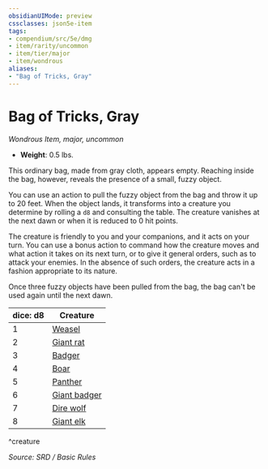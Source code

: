 ```yaml
---
obsidianUIMode: preview
cssclasses: json5e-item
tags:
- compendium/src/5e/dmg
- item/rarity/uncommon
- item/tier/major
- item/wondrous
aliases: 
- "Bag of Tricks, Gray"
---
```

# Bag of Tricks, Gray
*Wondrous Item, major, uncommon*  

- **Weight**: 0.5 lbs.

This ordinary bag, made from gray cloth, appears empty. Reaching inside the bag, however, reveals the presence of a small, fuzzy object.

You can use an action to pull the fuzzy object from the bag and throw it up to 20 feet. When the object lands, it transforms into a creature you determine by rolling a `d8` and consulting the table. The creature vanishes at the next dawn or when it is reduced to 0 hit points.

The creature is friendly to you and your companions, and it acts on your turn. You can use a bonus action to command how the creature moves and what action it takes on its next turn, or to give it general orders, such as to attack your enemies. In the absence of such orders, the creature acts in a fashion appropriate to its nature.

Once three fuzzy objects have been pulled from the bag, the bag can't be used again until the next dawn.

| dice: d8 | Creature |
|----------|----------|
| 1 | [Weasel](compendium/bestiary/beast/weasel.md) |
| 2 | [Giant rat](compendium/bestiary/beast/giant-rat.md) |
| 3 | [Badger](compendium/bestiary/beast/badger.md) |
| 4 | [Boar](compendium/bestiary/beast/boar.md) |
| 5 | [Panther](compendium/bestiary/beast/panther.md) |
| 6 | [Giant badger](compendium/bestiary/beast/giant-badger.md) |
| 7 | [Dire wolf](compendium/bestiary/beast/dire-wolf.md) |
| 8 | [Giant elk](compendium/bestiary/beast/giant-elk.md) |
^creature

*Source: SRD / Basic Rules*